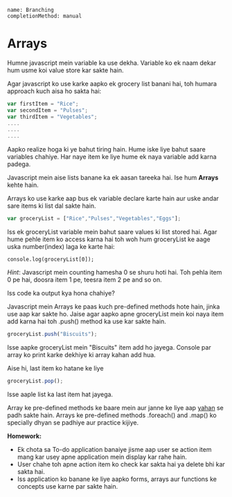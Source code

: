 ```ngMeta
name: Branching
completionMethod: manual
```

# Arrays

Humne javascript mein variable ka use dekha. Variable ko ek naam dekar hum usme koi value store kar sakte hain.

Agar javascript ko use karke aapko ek grocery list banani hai, toh humara approach kuch aisa ho sakta hai:

```javascript
var firstItem = "Rice";
var secondItem = "Pulses";
var thirdItem = "Vegetables";
....
....
....
```

Aapko realize hoga ki ye bahut tiring hain. Hume iske liye bahut saare variables chahiye. Har naye item ke liye hume ek naya variable add karna padega.

Javascript mein aise lists banane ka ek aasan tareeka hai. Ise hum **Arrays** kehte hain.

Arrays ko use karke aap bus ek variable declare karte hain aur uske andar sare items ki list dal sakte hain.

```javascript
var groceryList = ["Rice","Pulses","Vegetables","Eggs"];
```

Iss ek groceryList variable mein bahut saare values ki list stored hai. Agar hume pehle item ko access karna hai toh woh hum groceryList ke aage uska number(index) laga ke karte hai:

```
console.log(groceryList[0]);
```
*Hint*: Javascript mein counting hamesha 0 se shuru hoti hai. Toh pehla item 0 pe hai, doosra item 1 pe, teesra item 2 pe and so on.

Iss code ka output kya hona chahiye?


Javascript mein Arrays ke paas kuch pre-defined methods hote hain, jinka use aap kar sakte ho.
Jaise agar aapko apne groceryList mein koi naya item add karna hai toh .push() method ka use kar sakte hain.

```javascript
groceryList.push("Biscuits");
```
Isse aapke groceryList mein "Biscuits" item add ho jayega. Console par array ko print karke dekhiye ki array kahan add hua.

Aise hi, last item ko hatane ke liye
```javascript
groceryList.pop();
```

Isse aaple list ka last item hat jayega.


Array ke pre-defined methods ke baare mein aur janne ke liye aap [yahan](https://www.w3schools.com/js/js_array_methods.asp) se padh sakte hain.
Arrays ke pre-defined methods .foreach() and .map() ko specially dhyan se padhiye aur practice kijiye.

**Homework:**

- Ek chota sa To-do application banaiye jisme aap user se action item mang kar usey apne application mein display kar rahe hain.
- User chahe toh apne action item ko check kar sakta hai ya delete bhi kar sakta hai.
- Iss application ko banane ke liye aapko forms, arrays aur functions ke concepts use karne par sakte hain.


